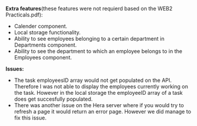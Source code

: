 **Extra features**(these features were not requierd based on the WEB2 Practicals.pdf):
- Calender component.
- Local storage functionality.
- Ability to see employees belonging to a certain department in Departments component.
- Ability to see the department to which an employee belongs to in the Employees component.

**Issues:**
- The task employeesID array would not get populated on the API. Therefore I was not able to display the employees currently working on the task.
  However in the local storage the employeeID array of a task does get succesfully populated.
- There was another issue on the Hera server where if you would try to refresh a page it would return an error page. However we did manage to fix this issue.



